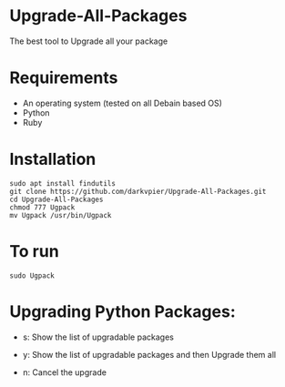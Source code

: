 # Upgrade-All-Packages

The best tool to Upgrade all your package

# Requirements
- An operating system (tested on all Debain based OS)
- Python
- Ruby

# Installation
```
sudo apt install findutils
git clone https://github.com/darkvpier/Upgrade-All-Packages.git
cd Upgrade-All-Packages
chmod 777 Ugpack
mv Ugpack /usr/bin/Ugpack
```

# To run
```
sudo Ugpack
```

# Upgrading Python Packages:

- s: Show the list of upgradable packages

- y: Show the list of upgradable packages and then Upgrade them all

- n: Cancel the upgrade
